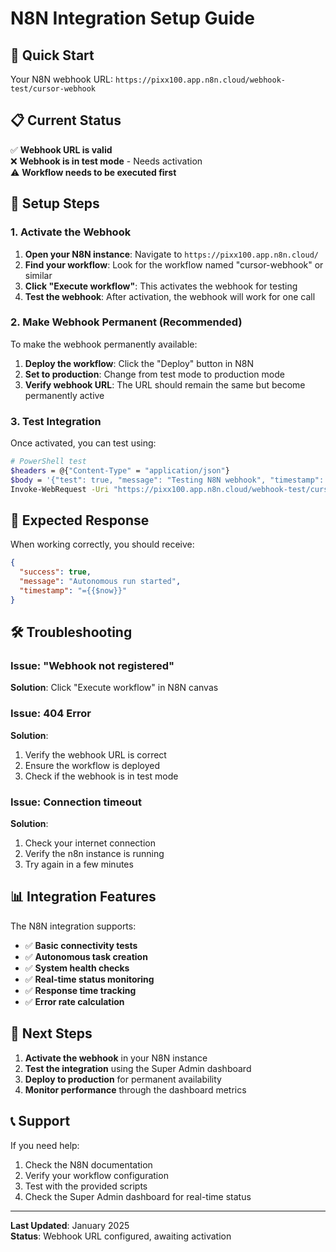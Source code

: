# N8N Integration Setup Guide

## 🚀 Quick Start

Your N8N webhook URL: `https://pixx100.app.n8n.cloud/webhook-test/cursor-webhook`

## 📋 Current Status

✅ **Webhook URL is valid**  
❌ **Webhook is in test mode** - Needs activation  
⚠️ **Workflow needs to be executed first**

## 🔧 Setup Steps

### 1. Activate the Webhook

1. **Open your N8N instance**: Navigate to `https://pixx100.app.n8n.cloud/`
2. **Find your workflow**: Look for the workflow named "cursor-webhook" or similar
3. **Click "Execute workflow"**: This activates the webhook for testing
4. **Test the webhook**: After activation, the webhook will work for one call

### 2. Make Webhook Permanent (Recommended)

To make the webhook permanently available:

1. **Deploy the workflow**: Click the "Deploy" button in N8N
2. **Set to production**: Change from test mode to production mode
3. **Verify webhook URL**: The URL should remain the same but become permanently active

### 3. Test Integration

Once activated, you can test using:

```bash
# PowerShell test
$headers = @{"Content-Type" = "application/json"}
$body = '{"test": true, "message": "Testing N8N webhook", "timestamp": "' + (Get-Date -Format 'yyyy-MM-ddTHH:mm:ss.fffZ') + '"}'
Invoke-WebRequest -Uri "https://pixx100.app.n8n.cloud/webhook-test/cursor-webhook" -Method POST -Headers $headers -Body $body
```

## 🔄 Expected Response

When working correctly, you should receive:

```json
{
  "success": true,
  "message": "Autonomous run started",
  "timestamp": "={{$now}}"
}
```

## 🛠️ Troubleshooting

### Issue: "Webhook not registered"
**Solution**: Click "Execute workflow" in N8N canvas

### Issue: 404 Error
**Solution**: 
1. Verify the webhook URL is correct
2. Ensure the workflow is deployed
3. Check if the webhook is in test mode

### Issue: Connection timeout
**Solution**:
1. Check your internet connection
2. Verify the n8n instance is running
3. Try again in a few minutes

## 📊 Integration Features

The N8N integration supports:

- ✅ **Basic connectivity tests**
- ✅ **Autonomous task creation**
- ✅ **System health checks**
- ✅ **Real-time status monitoring**
- ✅ **Response time tracking**
- ✅ **Error rate calculation**

## 🎯 Next Steps

1. **Activate the webhook** in your N8N instance
2. **Test the integration** using the Super Admin dashboard
3. **Deploy to production** for permanent availability
4. **Monitor performance** through the dashboard metrics

## 📞 Support

If you need help:
1. Check the N8N documentation
2. Verify your workflow configuration
3. Test with the provided scripts
4. Check the Super Admin dashboard for real-time status

---

**Last Updated**: January 2025  
**Status**: Webhook URL configured, awaiting activation

